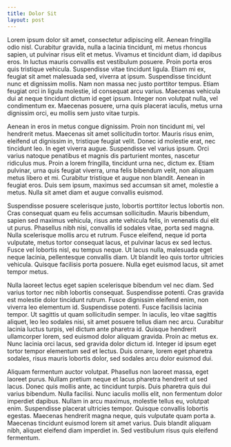 ```yaml
---
title: Dolor Sit
layout: post
---
```


Lorem ipsum dolor sit amet, consectetur adipiscing elit. Aenean fringilla odio nisl. Curabitur gravida, nulla a lacinia tincidunt, mi metus rhoncus sapien, ut pulvinar risus elit et metus. Vivamus et tincidunt diam, id dapibus eros. In luctus mauris convallis est vestibulum posuere. Proin porta eros quis tristique vehicula. Suspendisse vitae tincidunt ligula. Etiam mi ex, feugiat sit amet malesuada sed, viverra at ipsum. Suspendisse tincidunt nunc et dignissim mollis. Nam non massa nec justo porttitor tempus. Etiam feugiat orci in ligula molestie, id consequat arcu varius. Maecenas vehicula dui at neque tincidunt dictum id eget ipsum. Integer non volutpat nulla, vel condimentum ex. Maecenas posuere, urna quis placerat iaculis, metus urna dignissim orci, eu mollis sem justo vitae turpis.

Aenean in eros in metus congue dignissim. Proin non tincidunt mi, vel hendrerit metus. Maecenas sit amet sollicitudin tortor. Mauris risus enim, eleifend ut dignissim in, tristique feugiat velit. Donec id molestie erat, nec tincidunt leo. In eget viverra augue. Suspendisse vel varius ipsum. Orci varius natoque penatibus et magnis dis parturient montes, nascetur ridiculus mus. Proin a lorem fringilla, tincidunt urna nec, dictum ex. Etiam pulvinar, urna quis feugiat viverra, urna felis bibendum velit, non aliquam metus libero et mi. Curabitur tristique et augue non blandit. Aenean in feugiat eros. Duis sem ipsum, maximus sed accumsan sit amet, molestie a metus. Nulla sit amet diam et augue convallis euismod.

Suspendisse posuere scelerisque justo, lobortis porttitor lectus lobortis non. Cras consequat quam eu felis accumsan sollicitudin. Mauris bibendum, sapien sed maximus vehicula, risus ante vehicula felis, in venenatis dui elit ut purus. Phasellus nibh nisi, convallis id sodales vitae, porta sed magna. Nulla scelerisque mollis arcu et rutrum. Fusce eleifend, neque id porta vulputate, metus tortor consequat lacus, et pulvinar lacus ex sed lectus. Fusce vel lobortis nisl, eu tempus neque. Ut lacus nulla, malesuada eget neque lacinia, pellentesque convallis diam. Ut blandit leo quis tortor ultricies vehicula. Quisque facilisis porta posuere. Nulla eget euismod lacus, sit amet tempor metus.

Nulla laoreet lectus eget sapien scelerisque bibendum vel nec diam. Sed varius tortor nec nibh lobortis consequat. Suspendisse potenti. Cras gravida est molestie dolor tincidunt rutrum. Fusce dignissim eleifend enim, non viverra leo elementum id. Suspendisse potenti. Fusce facilisis lacinia tempor. Ut sagittis ut quam sollicitudin semper. In iaculis, leo vitae sagittis aliquet, leo leo sodales nisi, sit amet posuere tellus diam nec arcu. Curabitur lacinia luctus turpis, vel dictum ante pharetra id. Quisque hendrerit ullamcorper lorem, sed euismod dolor aliquam gravida. Proin ac metus ex. Nunc lacinia orci lacus, sed gravida dolor dictum id. Integer id ipsum eget tortor tempor elementum sed et lectus. Duis ornare, lorem eget pharetra sodales, risus mauris lobortis dolor, sed sodales arcu dolor euismod dui.

Aliquam fermentum auctor volutpat. Phasellus non laoreet massa, eget laoreet purus. Nullam pretium neque et lacus pharetra hendrerit ut sed lacus. Donec quis mollis ante, ac tincidunt turpis. Duis pharetra quis dui varius bibendum. Nulla facilisi. Nunc iaculis mollis elit, non fermentum dolor imperdiet dapibus. Nullam in arcu maximus, molestie tellus eu, volutpat enim. Suspendisse placerat ultricies tempor. Quisque convallis lobortis egestas. Maecenas hendrerit magna neque, quis vulputate quam porta a. Maecenas tincidunt euismod lorem sit amet varius. Duis blandit aliquam nibh, aliquet eleifend diam imperdiet in. Sed vestibulum risus quis eleifend fermentum.
